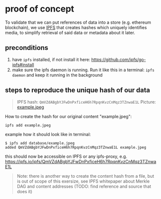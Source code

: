 # proof of concept

To validate that we can put references of data into a store (e.g. ethereum blockchain), we use [IPFS](https://ipfs.io) that creates hashes which uniquely identifies media, to simplify retrieval of said data or metadata about it later.

## preconditions

1. have `ipfs` installed, if not install it here: https://github.com/ipfs/go-ipfs#install
1. make sure the ipfs daemon is running. Run it like this in a terminal: `ipfs daemon` and keep it running in the background

## steps to reproduce the unique hash of our data

> IPFS hash: `QmVZdABgbYJFwDnPxficeH6h7RpqnKvzCnMqz3TZnwaE1L`
> Picture: [example.jpeg](./example.jpeg)

How to create the hash for our original content "example.jpeg":

`ipfs add example.jpeg`

example how it should look like in terminal:
```
$ ipfs add database/example.jpeg
added QmVZdABgbYJFwDnPxficeH6h7RpqnKvzCnMqz3TZnwaE1L example.jpeg
```

this should now be accessible on IPFS or any ipfs-proxy, e.g. https://ipfs.io/ipfs/QmVZdABgbYJFwDnPxficeH6h7RpqnKvzCnMqz3TZnwaE1L

> Note: there is another way to create the content hash from a file, but is out of scope of this exersize, see IPFS whitepaper about Merkle DAG and content addresses (TODO: find reference and source that does it)

